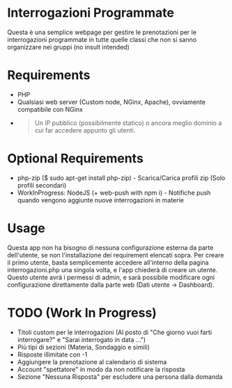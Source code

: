 # Interrogazioni Programmate
Questa è una semplice webpage per gestire le prenotazioni per le interrogazioni programmate in tutte quelle classi che non si sanno organizzare nei gruppi (no insult intended)

# Requirements
 - PHP
 - Qualsiasi web server (Custom node, NGinx, Apache), ovviamente compatibile con NGinx
 - > Un IP pubblico (possibilmente statico) o ancora meglio dominio a cui far accedere appunto gli utenti.

# Optional Requirements
 - php-zip ($ sudo apt-get install php-zip) - Scarica/Carica profili zip (Solo profili secondari)
 - WorkInProgress: NodeJS (+ web-push with npm i) - Notifiche push quando vengono aggiunte nuove interrogazioni in materie 

# Usage
Questa app non ha bisogno di nessuna configurazione esterna da parte dell'utente, se non l'installazione dei requirement elencati sopra.
Per creare il primo utente, basta semplicemente accedere all'interno della pagina interrogazioni.php una singola volta, e l'app chiederà di creare un utente. Questo utente avrà i permessi di admin, e sarà possibile modificare ogni configurazione direttamente dalla parte web (Dati utente -> Dashboard).

# TODO (Work In Progress)
 - Titoli custom per le interrogazioni (Al posto di "Che giorno vuoi farti interrogare?" e "Sarai interrogato in data ...")
 - Più tipi di sezioni (Materia, Sondaggio e simili)
 - Risposte illimitate con -1
 - Aggiungere la prenotazione al calendario di sistema
 - Account "spettatore" in modo da non notificare la risposta
 - Sezione "Nessuna Risposta" per escludere una persona dalla domanda